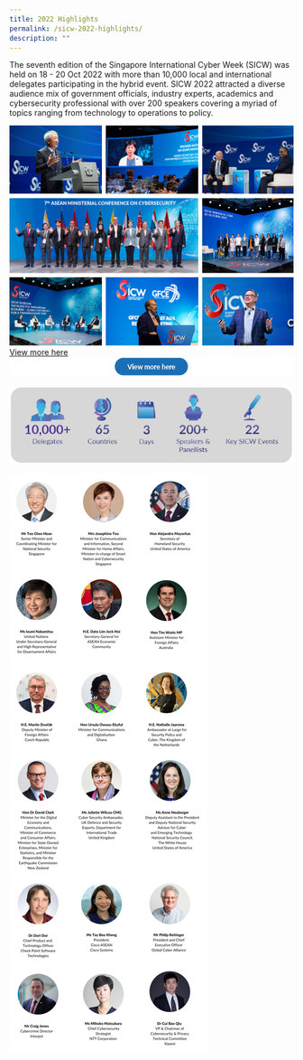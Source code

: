 ```yaml
---
title: 2022 Highlights
permalink: /sicw-2022-highlights/
description: ""
---
```

The seventh edition of the Singapore International Cyber Week (SICW) was held on 18 - 20 Oct 2022 with more than 10,000 local and international delegates participating in the hybrid event. SICW 2022 attracted a diverse audience mix of government officials, industry experts, academics and cybersecurity professional with over 200 speakers covering a myriad of topics ranging from technology to operations to policy.

![](/images/finalised-collage-v3.png)
[View more here](/resources/publications/sicw-2022/)
<a href="/resources/publications/sicw-2022/">![](/images/button_viewmorehere_1000px.png)</a>

![](/images/highlightsstatsoverview.jpg)

![](/images/sicw-2022-highlights-final-b.png)